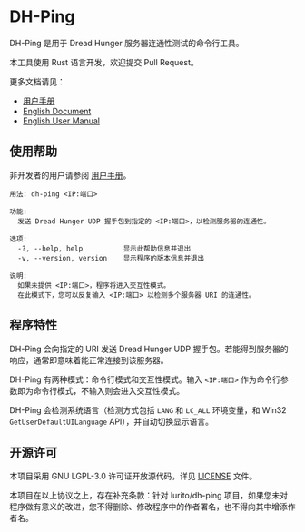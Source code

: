 # DH-Ping

DH-Ping 是用于 Dread Hunger 服务器连通性测试的命令行工具。

本工具使用 Rust 语言开发，欢迎提交 Pull Request。

更多文档请见：
- [用户手册](doc/Manual.md)
- [English Document](README_en.md)
- [English User Manual](doc/Manual_en.md)

## 使用帮助

非开发者的用户请参阅 [用户手册](doc/Manual.md)。

``` plaintext
用法: dh-ping <IP:端口>

功能:
  发送 Dread Hunger UDP 握手包到指定的 <IP:端口>，以检测服务器的连通性。

选项:
  -?, --help, help          显示此帮助信息并退出
  -v, --version, version    显示程序的版本信息并退出

说明:
  如果未提供 <IP:端口>，程序将进入交互性模式。
  在此模式下，您可以反复输入 <IP:端口> 以检测多个服务器 URI 的连通性。
```

## 程序特性

DH-Ping 会向指定的 URI 发送 Dread Hunger UDP 握手包。若能得到服务器的响应，通常即意味着能正常连接到该服务器。

DH-Ping 有两种模式：命令行模式和交互性模式。输入 `<IP:端口>` 作为命令行参数即为命令行模式，不输入则会进入交互性模式。

DH-Ping 会检测系统语言（检测方式包括 `LANG` 和 `LC_ALL` 环境变量，和 Win32 `GetUserDefaultUILanguage` API），并自动切换显示语言。

## 开源许可

本项目采用 GNU LGPL-3.0 许可证开放源代码，详见 [LICENSE](LICENSE.txt) 文件。

本项目在以上协议之上，存在补充条款：针对 lurito/dh-ping 项目，如果您未对程序做有意义的改进，您不得删除、修改程序中的作者署名，也不得向其中增添作者名。
